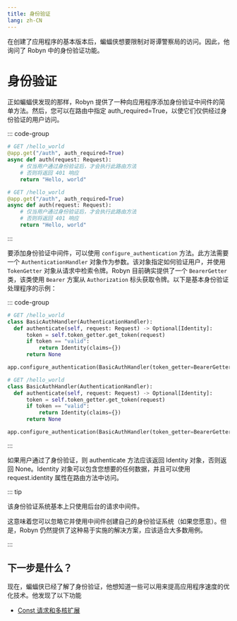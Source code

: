 ```yaml
---
title: 身份验证
lang: zh-CN
---
```


在创建了应用程序的基本版本后，蝙蝠侠想要限制对哥谭警察局的访问。因此，他询问了 Robyn 中的身份验证功能。

# 身份验证

正如蝙蝠侠发现的那样，Robyn 提供了一种向应用程序添加身份验证中间件的简单方法。然后，您可以在路由中指定 auth_required=True，以使它们仅供经过身份验证的用户访问。

::: code-group

```py [untyped]
# GET /hello_world
@app.get("/auth", auth_required=True)
async def auth(request: Request):
    # 仅当用户通过身份验证后，才会执行此路由方法
    # 否则将返回 401 响应
    return "Hello, world"
```

```py [typed]
# GET /hello_world
@app.get("/auth", auth_required=True)
async def auth(request: Request):
    # 仅当用户通过身份验证后，才会执行此路由方法
    # 否则将返回 401 响应
    return "Hello, world"
```

:::

要添加身份验证中间件，可以使用 `configure_authentication` 方法。此方法需要一个 `AuthenticationHandler` 对象作为参数。该对象指定如何验证用户，并使用 `TokenGetter` 对象从请求中检索令牌。Robyn 目前确实提供了一个 `BearerGetter` 类，该类使用 `Bearer` 方案从 `Authorization` 标头获取令牌。以下是基本身份验证处理程序的示例：

::: code-group

```py [untyped]
# GET /hello_world
class BasicAuthHandler(AuthenticationHandler):
  def authenticate(self, request: Request) -> Optional[Identity]:
      token = self.token_getter.get_token(request)
      if token == "valid":
          return Identity(claims={})
      return None

app.configure_authentication(BasicAuthHandler(token_getter=BearerGetter()))
```

```py [typed]
# GET /hello_world
class BasicAuthHandler(AuthenticationHandler):
  def authenticate(self, request: Request) -> Optional[Identity]:
      token = self.token_getter.get_token(request)
      if token == "valid":
          return Identity(claims={})
      return None

app.configure_authentication(BasicAuthHandler(token_getter=BearerGetter()))
```

:::

如果用户通过了身份验证，则 authenticate 方法应该返回 Identity 对象，否则返回 None。Identity 对象可以包含您想要的任何数据，并且可以使用 request.identity 属性在路由方法中访问。

::: tip

该身份验证系统基本上只使用后台的请求中间件。

这意味着您可以忽略它并使用中间件创建自己的身份验证系统（如果您愿意）。但是，Robyn 仍然提供了这种易于实施的解决方案，应该适合大多数用例。

:::

## 下一步是什么？

现在，蝙蝠侠已经了解了身份验证，他想知道一些可以用来提高应用程序速度的优化技术。他发现了以下功能

- [Const 请求和多核扩展](./const-requests.md)

